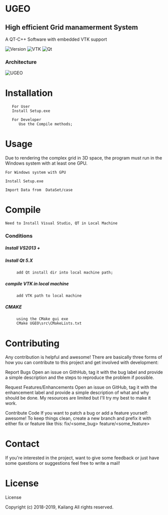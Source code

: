 # UGEO

## High efficient Grid manamerment System

A QT-C++ Software with embedded VTK support

![Version](https://img.shields.io/badge/version-1.0.0-blue.svg)
![VTK](https://img.shields.io/badge/VTK-8.2.0-red.svg)
![Qt](https://img.shields.io/badge/Qt-5.12.1-green.svg)

### Architecture

![UGEO](https://vueproject-1253784566.cos.ap-chengdu.myqcloud.com/github/%E5%BE%AE%E4%BF%A1%E6%88%AA%E5%9B%BE_20191129205306.png)


# Installation

```
   For User
   Install Setup.exe
   
   For Developer
      Use the Compile methods;
```

# Usage
  
  Due to rendering the complex grid in 3D space, the program must run in the Windows system with at least one GPU.
  
  ```
  For Windows system with GPU
  
  Install Setup.exe
  
  Import Data from  DataSet/case
  ```

# Compile 
    
    Need to Install Visual Studio, QT in Local Machine
    
   ### Conditions
   ##### Install VS2013 + 
   ##### Install Qt 5.X 
         add Qt install dir into local machine path; 
   ##### compile VTK in local machine
         add VTK path to local machine
   ##### CMAKE 
         using the CMake gui exe
         CMake UGEO\src\CMakeLists.txt
   
# Contributing
Any contribution is helpful and awesome! There are basically three forms of how you can contribute to this project and get involved with development:

Report Bugs
Open an issue on GithHub, tag it with the bug label and provide a simple description and the steps to reproduce the problem if possible.

Request Features/Enhancements
Open an issue on GitHub, tag it with the enhancement label and provide a simple description of what and why should be done. My resources are limited but I'll try my best to make it work.

Contribute Code
If you want to patch a bug or add a feature yourself: awesome! To keep things clean, create a new branch and prefix it with either fix or feature like this:
fix/<some_bug>
feature/<some_feature>

# Contact
If you're interested in the project, want to give some feedback or just have some questions or suggestions
feel free to write a mail! 

# License
License

Copyright (c) 2018-2019, Kailang All rights reserved.
  
